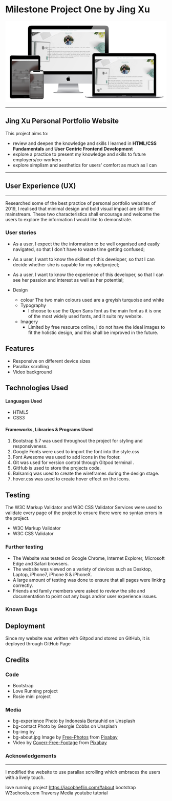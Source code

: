 
# Milestone Project One by Jing Xu

![Image of Jing's website](assets/images/mockup.png)

------------------------------------
## Jing Xu Personal Portfolio Website
This project aims to:
* review and deepen the knowledge and skills I learned in **HTML/CSS Fundamentals** and **User Centric Frontend Development**
* explore a practice to present my knowledge and skills to future employers/co-workers
* explore simplism and aesthetics for users' comfort as much as I can


------------------------------------
## User Experience (UX)
------------------------------------

Researched some of the best practice of personal portfolio websites of 2019, I realised that minimal design and bold visual impact are still the mainstream. These two characteristics shall encourage and welcome the users to explore the information I would like to demonstrate.

### User stories

* As a user, I expect the the information to be well organised and easily navigated, so that I don't have to waste time getting confused; 
* As a user, I want to know the skillset of this developer, so that I can decide whether she is capable for my role/project;
* As a user, I want to know the experience of this developer, so that I can see her passion and interest as well as her potential;


* Design
  * colour
  The two main colours used are a greyish turquoise and white
  * Typography
    * I choose to use the Open Sans font as the main font as it is one of the most widely used fonts, and it suits my website.
  * Imagery
    * Limited by free resource online, I do not have the ideal images to fit the holistic design, and this shall be improved in the future.

## Features

* Responsive on different device sizes
* Parallax scrolling
* Video background

## Technologies Used
#### Languages Used
* HTML5
* CSS3

#### Frameworks, Libraries & Programs Used
1. Bootstrap 5.7 was used throughout the project for styling and responsiveness.
1. Google Fonts were used to import the font into the style.css
1. Font Awesome was used to add icons in the footer.
1. Git was used for version control through Gitpod terminal .
1. GitHub is used to store the projects code.
1. Balsamiq was used to create the wireframes during the design stage.
1. hover.css was used to create hover effect on the icons.

## Testing

The W3C Markup Validator and W3C CSS Validator Services were used to validate every page of the project to ensure there were no syntax errors in the project.

* W3C Markup Validator 
* W3C CSS Validator 

### Further testing

* The Website was tested on Google Chrome, Internet Explorer, Microsoft Edge and Safari browsers.
* The website was viewed on a variety of devices such as Desktop, Laptop, iPhone7, iPhone 8 & iPhoneX.
* A large amount of testing was done to ensure that all pages were linking correctly.
* Friends and family members were asked to review the site and documentation to point out any bugs and/or user experience issues.

### Known Bugs

## Deployment
Since my website was written with Gitpod and stored on GitHub, it is deployed through GitHub Page

## Credits

### Code
* Bootstrap
* Love Running project
* Rosie mini project

### Media
* bg-experience Photo by Indonesia Bertauhid on Unsplash
* bg-contact Photo by Georgie Cobbs on Unsplash
* bg-img by 
* bg-about.jpg Image by <a href="https://pixabay.com/photos/?utm_source=link-attribution&amp;utm_medium=referral&amp;utm_campaign=image&amp;utm_content=1149815">Free-Photos</a> from <a href="https://pixabay.com/?utm_source=link-attribution&amp;utm_medium=referral&amp;utm_campaign=image&amp;utm_content=1149815">Pixabay</a>
* Video by <a href="https://pixabay.com/users/Coverr-Free-Footage-1281706/?utm_source=link-attribution&amp;utm_medium=referral&amp;utm_campaign=image&amp;utm_content=3188">Coverr-Free-Footage</a> from <a href="https://pixabay.com/?utm_source=link-attribution&amp;utm_medium=referral&amp;utm_campaign=image&amp;utm_content=3188">Pixabay</a>




### Acknowledgements




------------------------------------
I modified the website to use parallax scrolling which embraces the users with a lively touch.


 love running project
 https://jacobheflin.com/#about
 bootstrap
 W3schools.com
 Traversy Media youtube tutorial
 


